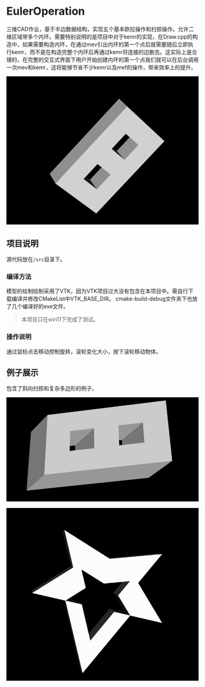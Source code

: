 
# EulerOperation

三维CAD作业，基于半边数据结构，实现五个基本欧拉操作和扫掠操作。允许二维区域带多个内环。需要特别说明的是项目中对于kemr的实现，在Draw.cpp的构造中，如果需要构造内环，在通过mev引出内环的第一个点后就需要随后立即执行kemr，而不是在构造完整个内环后再通过kemr将连接的边删去。这实际上是合理的，在完整的交互式界面下用户开始创建内环的第一个点我们就可以在后台调用一次mev和kemr，这将能够节省不少kemr以及mef的操作，带来效率上的提升。

![执行截图1](pic1.png)

## 项目说明

源代码放在`/src`目录下。

### 编译方法

模型的绘制绘制采用了VTK，因为VTK项目过大没有包含在本项目中。需自行下载编译并修改CMakeList中VTK_BASE_DIR。
cmake-build-debug文件夹下也放了几个编译好的exe文件。

> 本项目只在win11下完成了测试。

### 操作说明

通过鼠标点击移动控制旋转，滚轮变化大小，按下滚轮移动物体。

## 例子展示

包含了斜向扫掠和复杂多边形的例子。

![代码截图](pic2.png)

![执行截图2](pic3.png)

